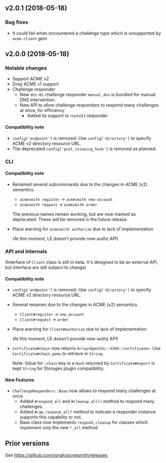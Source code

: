 ## v2.0.1 (2018-05-18)

### Bug fixes

- It could fail when encountered a challenge type which is unsupported by `acme-client` gem

## v2.0.0 (2018-05-18)

### Notable changes

- Support ACME v2
- Drop ACME v1 support
- Challenge responder
  - New `dns-01` challenge responder `manual_dns` is bundled for manual DNS intervention.
  - New API to allow challenge responders to respond many challenges at once, for efficiency
    - Added its support to `route53` responder 

#### Compatibility note

- `config['endpoint']` is removed. Use `config['directory']` to specify ACME v2 directory resource URL.
- The deprecated `config['post_issueing_hook']` is removed as planned.

### CLI

#### Compatibility note

- Renamed several subcommands due to the changes in ACME (v2) semantics.

  - `acmesmith register` -> `acmesmith new-account`
  - `acmesmith request` -> `acmesmith order`

  The previous names remain working, but are now marked as deprecated. These will be removed in the future release.

- Place warning for `acmesmith authorize` due to lack of implementation

  (At this moment, LE doesn't provide new-authz API)

### API and Internals

(Interface of `Client` class is still in beta. It's designed to be an external API, but interface are still subject to change)

#### Compatibility note

- `config['endpoint']` is removed. Use `config['directory']` to specify ACME v2 directory resource URL.
- Several renames due to the changes in ACME (v2) semantics.

  - `Client#register` -> `new_account`
  - `Client#request` -> `order`

- Place warning for `Client#authorize` due to lack of implementation

  (At this moment, LE doesn't provide new-authz API)

- `Certificate#chain` now returns `Array<OpenSSL::X509::Certificate>`. Use `Certificate#chain_pems` to retrieve in `String`.

  Note: Value for `:chain` key in a `Hash` returned by `Certificate#export` is kept `String` for Storages plugin compatibility.

#### New Features

- `ChallengeResponders::Base` now allows to respond many challenges at once.
  - Added `#respond_all` and `#cleanup_all()` method to respond many challenges.
  - Added `#cap_respond_all?` method to indicate a responder instance supports this capability or not.
  - Base class now implements `respond`, `cleanup` for classes which implement only the new `*_all` method.



## Prior versions

See https://github.com/sorah/acmesmith/releases
